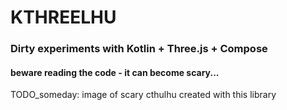 # KTHREELHU

### Dirty experiments with Kotlin + Three.js + Compose

#### beware reading the code - it can become scary...

TODO_someday: image of scary cthulhu created with this library 